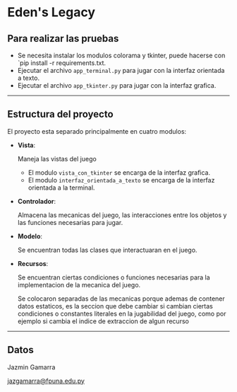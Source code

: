# Eden's Legacy 

## Para realizar las pruebas 

- Se necesita instalar los modulos colorama y tkinter, puede hacerse con `pip install -r requirements.txt. 
- Ejecutar el archivo `app_terminal.py` para jugar con la interfaz orientada a texto. 
- Ejecutar el archivo `app_tkinter.py` para jugar con la interfaz grafica. 

---

## Estructura del proyecto 
El proyecto esta separado principalmente en cuatro modulos: 

- **Vista**: 

    Maneja las vistas del juego 
    - El modulo `vista_con_tkinter` se encarga de la interfaz grafica. 
    - El modulo `interfaz_orientada_a_texto` se encarga de la interfaz orientada a la terminal. 

- **Controlador**: 

    Almacena las mecanicas del juego, las interacciones entre los objetos y las funciones necesarias para jugar.

- **Modelo**: 

    Se encuentran todas las clases que interactuaran en el juego. 

- **Recursos**: 

    Se encuentran ciertas condiciones o funciones necesarias para la implementacion de la mecanica del juego. 

    Se colocaron separadas de las mecanicas porque ademas de contener datos estaticos,  es la seccion que debe cambiar si cambian ciertas condiciones o constantes literales en la jugabilidad del juego, como por ejemplo si cambia el indice de extraccion de algun recurso 

--- 
## Datos 
Jazmin Gamarra 

jazgamarra@fpuna.edu.py
